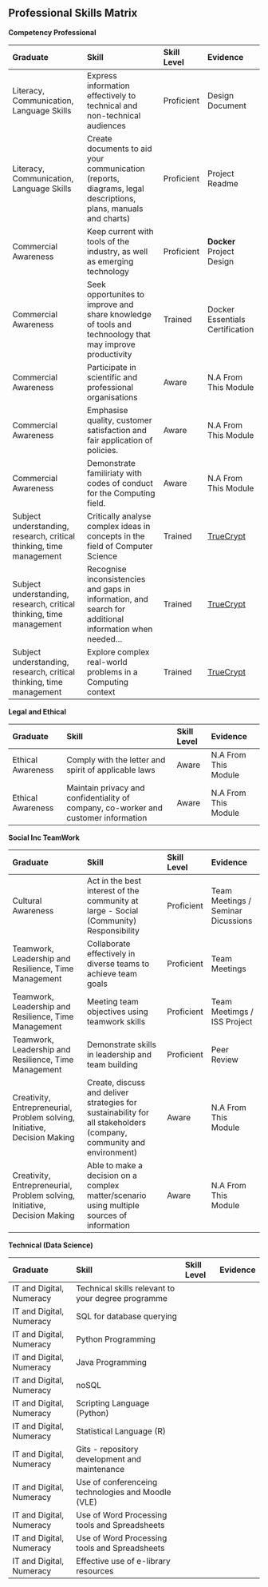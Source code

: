 ## Professional Skills Matrix

**Competency Professional**

| Graduate   | Skill    | Skill Level               | Evidence |
| :--        | :--      | :--                       | :--      |
| Literacy, Communication, Language Skills | Express information effectively to technical and non-technical audiences | Proficient | Design Document | 
| Literacy, Communication, Language Skills | Create documents to aid your communication (reports, diagrams, legal descriptions, plans, manuals and charts) | Proficient | Project Readme | 
| Commercial Awareness | Keep current with tools of the industry, as well as emerging technology |Proficient | **Docker** Project Design | 
| Commercial Awareness | Seek opportunites to improve and share knowledge of tools and technoology that may improve productivity | Trained |Docker Essentials Certification | 
| Commercial Awareness | Participate in scientific and professional organisations |Aware | N.A From This Module| 
| Commercial Awareness | Emphasise quality, customer satisfaction and fair application of policies. |Aware | N.A From This Module| 
| Commercial Awareness | Demonstrate familiriaty with codes of conduct for the Computing field. | Aware |N.A From This Module | 
| Subject understanding, research, critical thinking, time management | Critically analyse complex ideas in concepts in the field of Computer Science | Trained|[TrueCrypt](/MyPortfolio/SSDCS/TrueCrypt.html) | 
| Subject understanding, research, critical thinking, time management | Recognise inconsistencies and gaps in information, and search for additional information when needed… | Trained | [TrueCrypt](/MyPortfolio/SSDCS/TrueCrypt.html)| 
| Subject understanding, research, critical thinking, time management | Explore complex real-world problems in a Computing context |Trained |[TrueCrypt](/MyPortfolio/SSDCS/TrueCrypt.html) | 

**Legal and Ethical**

| Graduate   | Skill    | Skill Level               | Evidence |
| :--        | :--      | :--                       | :--      |
| Ethical Awareness | Comply with the letter and spirit of applicable laws |Aware | N.A From This Module| 
| Ethical Awareness | Maintain privacy and confidentiality of company, co-worker and customer information |Aware | N.A From This Module| 

**Social Inc TeamWork**

| Graduate   | Skill    | Skill Level               | Evidence |
| :--        | :--      | :--                       | :--      |
| Cultural Awareness | Act in the best interest of the community at large - Social (Community) Responsibility |Proficient |Team Meetings / Seminar Dicussions | 
| Teamwork, Leadership and Resilience, Time Management | Collaborate effectively in diverse teams to achieve team goals |Proficient | Team Meetings| 
| Teamwork, Leadership and Resilience, Time Management | Meeting team objectives using teamwork skills |Proficient | Team Meetimgs / ISS Project | 
| Teamwork, Leadership and Resilience, Time Management | Demonstrate skills in leadership and team building | Proficient| Peer Review | 
| Creativity, Entrepreneurial, Problem solving, Initiative, Decision Making | Create, discuss and deliver strategies for sustainability for all stakeholders (company, community and environment) |Aware |N.A From This Module | 
| Creativity, Entrepreneurial, Problem solving, Initiative, Decision Making | Able to make a decision on a complex matter/scenario using multiple sources of information |Aware |N.A From This Module | 

**Technical (Data Science)**

| Graduate   | Skill    | Skill Level               | Evidence |
| :--        | :--      | :--                       | :--      |
| IT and Digital, Numeracy | Technical skills relevant to your degree programme | | | 
| IT and Digital, Numeracy | SQL for database querying | | | 
| IT and Digital, Numeracy | Python Programming | | | 
| IT and Digital, Numeracy | Java Programming | | | 
| IT and Digital, Numeracy | noSQL | | | 
| IT and Digital, Numeracy | Scripting Language (Python) | | | 
| IT and Digital, Numeracy | Statistical Language (R) | | | 
| IT and Digital, Numeracy | Gits - repository development and maintenance | | | 
| IT and Digital, Numeracy | Use of conferenceing technologies and Moodle (VLE) | | | 
| IT and Digital, Numeracy | Use of Word Processing tools and Spreadsheets | | | 
| IT and Digital, Numeracy | Use of Word Processing tools and Spreadsheets | | | 
| IT and Digital, Numeracy | Effective use of e-library resources | | | 


